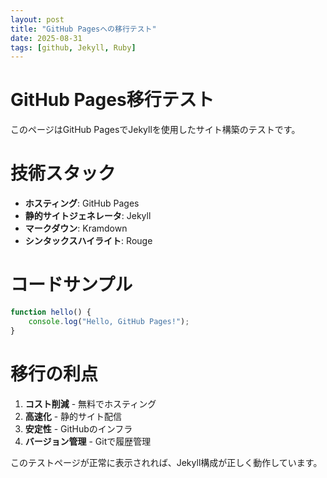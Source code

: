 ```yaml
---
layout: post
title: "GitHub Pagesへの移行テスト"
date: 2025-08-31
tags: [github, Jekyll, Ruby]
---
```


# GitHub Pages移行テスト

このページはGitHub PagesでJekyllを使用したサイト構築のテストです。

# 技術スタック

- **ホスティング**: GitHub Pages
- **静的サイトジェネレータ**: Jekyll
- **マークダウン**: Kramdown
- **シンタックスハイライト**: Rouge

# コードサンプル

```javascript
function hello() {
    console.log("Hello, GitHub Pages!");
}
```

# 移行の利点

1. **コスト削減** - 無料でホスティング
2. **高速化** - 静的サイト配信
3. **安定性** - GitHubのインフラ
4. **バージョン管理** - Gitで履歴管理

このテストページが正常に表示されれば、Jekyll構成が正しく動作しています。

